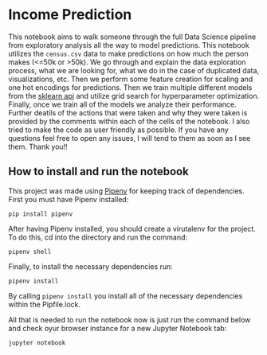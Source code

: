 # Income Prediction

This notebook aims to walk someone through the full Data Science pipeline from exploratory analysis all the way to model predictions. This notebook utilizes the `census.csv` data to make predictions on how much the person makes (<=50k or >50k). We go through and explain the data exploration process, what we are looking for, what we do in the case of duplicated data, visualizations, etc. Then we perform some feature creation for scaling and one hot encodings for predictions. Then we train multiple different models from the [sklearn api](https://scikit-learn.org/stable/modules/classes.html#module-sklearn.ensemble) and utilize grid search for hyperparameter optimization. Finally, once we train all of the models we analyze their performance. Further deatils of the actions that were taken and why they were taken is provided by the comments within each of the cells of the notebook. I also tried to make the code as user friendly as possible. If you have any questions feel free to open any issues, I will tend to them as soon as I see them. Thank you!!

## How to install and run the notebook
This project was made using [Pipenv](https://github.com/pypa/pipenv) for keeping track of dependencies. First you must have Pipenv installed:
```
pip install pipenv
```
After having Pipenv installed, you should create a virutalenv for the project. To do this, cd into the directory and run the command:
```
pipenv shell
```
Finally, to install the necessary dependencies run:
```
pipenv install
```
By calling ```pipenv install``` you install all of the necessary dependencies within the Pipfile.lock.

All that is needed to run the notebook now is just run the command below and check oyur browser instance for a new Jupyter Notebook tab:
```
jupyter notebook
```
